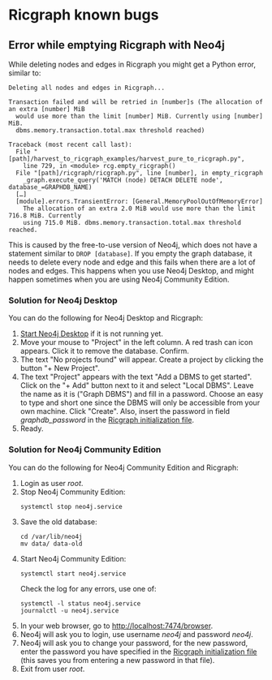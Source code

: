 # Ricgraph known bugs

## Error while emptying Ricgraph with Neo4j
While deleting nodes and edges in Ricgraph you might get a Python error, similar to:

```
Deleting all nodes and edges in Ricgraph...

Transaction failed and will be retried in [number]s (The allocation of an extra [number] MiB 
  would use more than the limit [number] MiB. Currently using [number] MiB. 
  dbms.memory.transaction.total.max threshold reached)

Traceback (most recent call last):
  File "[path]/harvest_to_ricgraph_examples/harvest_pure_to_ricgraph.py", 
    line 729, in <module> rcg.empty_ricgraph()
  File "[path]/ricgraph/ricgraph.py", line [number], in empty_ricgraph
    _graph.execute_query('MATCH (node) DETACH DELETE node', database_=GRAPHDB_NAME)
  […]
  [module].errors.TransientError: [General.MemoryPoolOutOfMemoryError] 
    The allocation of an extra 2.0 MiB would use more than the limit 716.8 MiB. Currently 
    using 715.0 MiB. dbms.memory.transaction.total.max threshold reached.
```

This is caused by the free-to-use version of Neo4j, which does not have a 
statement similar to `DROP [database]`.
If you empty the graph database, it needs to delete every node and edge and this fails
when there are a lot of nodes and edges. This happens when you use
Neo4j Desktop, and might happen sometimes when you are using Neo4j Community Edition.

### Solution for Neo4j Desktop

You can do the following for Neo4j Desktop and Ricgraph:
1. [Start Neo4j Desktop](ricgraph_query_visualize.md#start-neo4j-desktop) if it is not running yet.
1. Move your mouse to "Project" in the left column.
   A red trash can icon appears. Click it to remove the database. Confirm.
1. The text "No projects found" will appear. Create a project by clicking the button "+ New Project".
1. The text "Project" appears with the text "Add a DBMS to get started". Click on the "+ Add" button
   next to it and select "Local DBMS". Leave the name as it is ("Graph DBMS") and fill in a password. Choose
   an easy to type and short one
   since the DBMS will only be accessible from your own machine. Click "Create".
   Also, insert the password in field *graphdb_password* in
   the [Ricgraph initialization file](ricgraph_install_configure.md#ricgraph-initialization-file).
1. Ready.

### Solution for Neo4j Community Edition

You can do the following for Neo4j Community Edition and Ricgraph:
1. Login as user *root*.
1. Stop Neo4j Community Edition:
   ```
   systemctl stop neo4j.service
   ```
1. Save the old database:
   ```
   cd /var/lib/neo4j
   mv data/ data-old
   ```
1. Start Neo4j Community Edition:
   ```
   systemctl start neo4j.service
   ```
   Check the log for any errors, use one of:
   ```
   systemctl -l status neo4j.service
   journalctl -u neo4j.service
   ```
1. In your web browser, go to
   [http://localhost:7474/browser](http://localhost:7474/browser).
1. Neo4j will ask you to login, use username *neo4j* and password *neo4j*.
1. Neo4j will ask you to change your password,
   for the new password, enter the password you have specified in
   the [Ricgraph initialization file](ricgraph_install_configure.md#ricgraph-initialization-file)
   (this saves you from entering a new password in that file).
1. Exit from user *root*.
